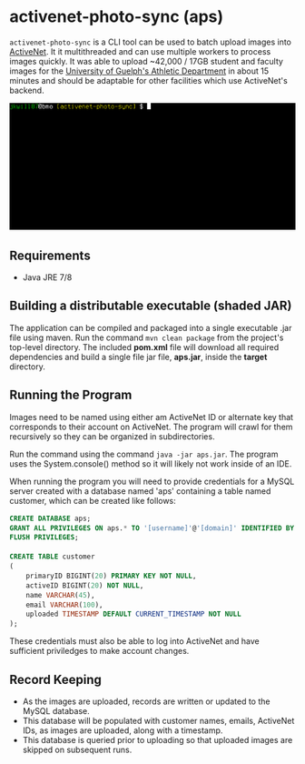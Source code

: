 # activenet-photo-sync (aps)

`activenet-photo-sync` is a CLI tool can be used to batch upload images into [ActiveNet](http://www.activenetwork.com/solutions/active-net). It it multithreaded and can use multiple workers to process images quickly. It was able to upload  ~42,000 / 17GB student and faculty images for the [University of Guelph's Athletic Department](http://gryphons.ca) in about 15 minutes and should be adaptable for other facilities which use ActiveNet's backend.


![activenet-photo-sync](./aps.gif)

## Requirements

* Java JRE 7/8


## Building a distributable executable (shaded JAR)

The application can be compiled and packaged into a single executable .jar file using maven. Run the command `mvn clean package` from the project's top-level directory. The included **pom.xml** file will download all required dependencies and build a single file jar file, **aps.jar**, inside the **target** directory.


## Running the Program

Images need to be named using either am ActiveNet ID or alternate key that corresponds to their account on ActiveNet. The program will crawl for them recursively so they can be organized in subdirectories.

Run the command using the command `java -jar aps.jar`. The program uses the System.console() method so it will likely not work inside of an IDE.

When running the program you will need to provide credentials for a MySQL server created with a database named 'aps' containing a table named customer, which can be created like follows:

```SQL
CREATE DATABASE aps;
GRANT ALL PRIVILEGES ON aps.* TO '[username]'@'[domain]' IDENTIFIED BY '[password]';
FLUSH PRIVILEGES;

CREATE TABLE customer
(
    primaryID BIGINT(20) PRIMARY KEY NOT NULL,
    activeID BIGINT(20) NOT NULL,
    name VARCHAR(45),
    email VARCHAR(100),
    uploaded TIMESTAMP DEFAULT CURRENT_TIMESTAMP NOT NULL
);
```

These credentials must also be able to log into ActiveNet and have sufficient priviledges to make account changes.


## Record Keeping

* As the images are uploaded, records are written or updated to the MySQL database.
* This database will be populated with customer names, emails, ActiveNet IDs, as images are uploaded, along with a timestamp.
* This database is queried prior to uploading so that uploaded images are skipped on subsequent runs.
